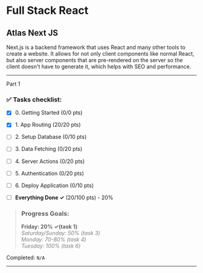 # Full Stack React
## Atlas Next JS

Next.js is a backend framework that uses React and many other tools to create
a website. It allows for not only client components like normal React, but
also server components that are pre-rendered on the server so the client doesn't
have to generate it, which helps with SEO and performance.

---

Part 1
### ✅ Tasks checklist:
- [X] ​0. Getting Started (0/0 pts)
- [X] ​1. App Routing (20/20 pts)
- [ ] ​2. Setup Database (0/10 pts)
- [ ] ​3. Data Fetching (0/20 pts)
- [ ] ​4. Server Actions (0/20 pts)
- [ ] ​5. Authentication (0/20 pts)
- [ ] ​6. Deploy Application (0/10 pts)

- [ ] **Everything Done ✓** (20/100 pts) - 20%

>### Progress Goals:
><strong>Friday: 20% ✓(task 1)</strong>  
<em style="color: gray">Saturday/Sunday: 50% (task 3)</em>  
<em style="color: gray">Monday: 70-80% (task 4)</em>  
<em style="color: gray">Tuesday: 100% (task 6)</em>  

Completed: `N/A`

---